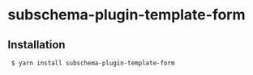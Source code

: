 subschema-plugin-template-form
===

## Installation
```sh
 $ yarn install subschema-plugin-template-form
```
